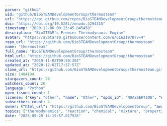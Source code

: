 ```yaml
---
parser: "github"
uid: "github/BioSTEAMDevelopmentGroup/thermosteam"
url: "https://api.github.com/repos/BioSTEAMDevelopmentGroup/thermosteam"
doi: "https://doi.org/10.5281/zenodo.4294315"
timestamp: "2020-12-06 00:23:45.845458"
description: "BioSTEAM's Premier Thermodynamic Engine"
avatar: "https://avatars0.githubusercontent.com/u/61621970?v=4"
repo_url: "https://github.com/BioSTEAMDevelopmentGroup/thermosteam"
name: "thermosteam"
full_name: "BioSTEAMDevelopmentGroup/thermosteam"
html_url: "https://github.com/BioSTEAMDevelopmentGroup/thermosteam"
created_at: "2019-11-02T09:50:30Z"
updated_at: "2020-12-02T17:37:57Z"
clone_url: "https://github.com/BioSTEAMDevelopmentGroup/thermosteam.git"
size: 1484194
stargazers_count: 26
watchers_count: 26
language: "Python"
open_issues_count: 1
license: {"key": "other", "name": "Other", "spdx_id": "NOASSERTION", "url": null, "node_id": "MDc6TGljZW5zZTA="}
subscribers_count: 4
owner: {"html_url": "https://github.com/BioSTEAMDevelopmentGroup", "avatar_url": "https://avatars0.githubusercontent.com/u/61621970?v=4", "login": "BioSTEAMDevelopmentGroup", "type": "Organization"}
topics: ["thermodynamics", "reaction", "chemical", "mixture", "properties", "vapor-liquid-equilibrium", "material-and-energy-balance", "chemical-engineering", "equations-of-state", "liquid-liquid-equilibrium"]
date: "2023-05-20 14:19:57.017926"
---
```

